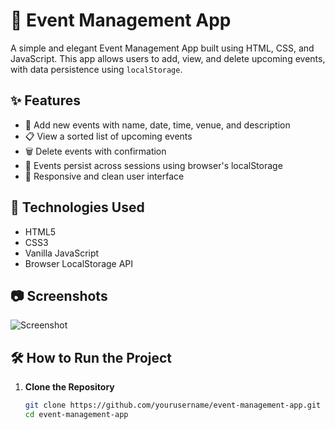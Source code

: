 # 📅 Event Management App

A simple and elegant Event Management App built using HTML, CSS, and JavaScript. This app allows users to add, view, and delete upcoming events, with data persistence using `localStorage`.

## ✨ Features

- 📝 Add new events with name, date, time, venue, and description
- 📋 View a sorted list of upcoming events
- 🗑️ Delete events with confirmation
- 💾 Events persist across sessions using browser's localStorage
- 📱 Responsive and clean user interface

## 🚀 Technologies Used

- HTML5
- CSS3
- Vanilla JavaScript
- Browser LocalStorage API

## 📷 Screenshots

![Screenshot](screenshot.png) <!-- Optional: Add a screenshot of the app UI -->

## 🛠️ How to Run the Project

1. **Clone the Repository**
   ```bash
   git clone https://github.com/yourusername/event-management-app.git
   cd event-management-app
